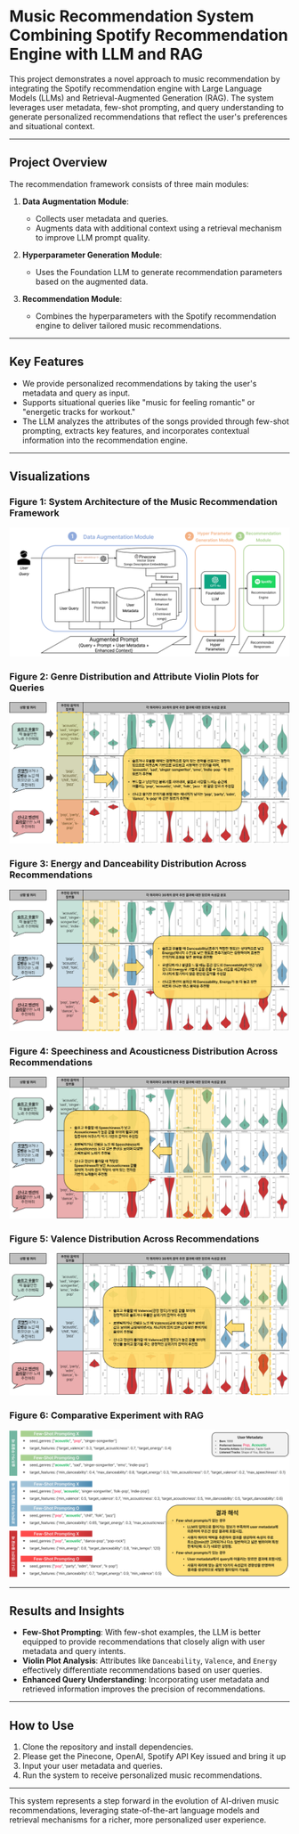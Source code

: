 # Music Recommendation System Combining Spotify Recommendation Engine with LLM and RAG

This project demonstrates a novel approach to music recommendation by integrating the Spotify recommendation engine with Large Language Models (LLMs) and Retrieval-Augmented Generation (RAG). The system leverages user metadata, few-shot prompting, and query understanding to generate personalized recommendations that reflect the user's preferences and situational context. 

---

## Project Overview

The recommendation framework consists of three main modules:

1. **Data Augmentation Module**:
   - Collects user metadata and queries.
   - Augments data with additional context using a retrieval mechanism to improve LLM prompt quality.

2. **Hyperparameter Generation Module**:
   - Uses the Foundation LLM to generate recommendation parameters based on the augmented data.

3. **Recommendation Module**:
   - Combines the hyperparameters with the Spotify recommendation engine to deliver tailored music recommendations.

---

## Key Features

- We provide personalized recommendations by taking the user's metadata and query as input.
- Supports situational queries like "music for feeling romantic" or "energetic tracks for workout."
- The LLM analyzes the attributes of the songs provided through few-shot prompting, extracts key features, and incorporates contextual information into the recommendation engine.

---

## Visualizations

### **Figure 1**: System Architecture of the Music Recommendation Framework
![Figure 4](Image/그림10.png)

### **Figure 2**: Genre Distribution and Attribute Violin Plots for Queries
![Figure 5](Image/그림5.png)

### **Figure 3**: Energy and Danceability Distribution Across Recommendations
![Figure 6](Image/그림6.png)

### **Figure 4**: Speechiness and Acousticness Distribution Across Recommendations
![Figure 7](Image/그림7.png)

### **Figure 5**: Valence Distribution Across Recommendations
![Figure 8](Image/그림8.png)

### **Figure 6**: Comparative Experiment with RAG
![Figure 9](Image/그림9.png)

---

## Results and Insights

- **Few-Shot Prompting**: With few-shot examples, the LLM is better equipped to provide recommendations that closely align with user metadata and query intents.
- **Violin Plot Analysis**: Attributes like `Danceability`, `Valence`, and `Energy` effectively differentiate recommendations based on user queries.
- **Enhanced Query Understanding**: Incorporating user metadata and retrieved information improves the precision of recommendations.

---

## How to Use

1. Clone the repository and install dependencies.
2. Please get the Pinecone, OpenAI, Spotify API Key issued and bring it up
3. Input your user metadata and queries.
4. Run the system to receive personalized music recommendations.

---

This system represents a step forward in the evolution of AI-driven music recommendations, leveraging state-of-the-art language models and retrieval mechanisms for a richer, more personalized user experience.
